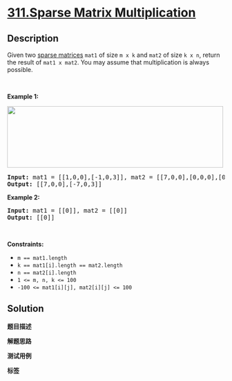 # [311.Sparse Matrix Multiplication](https://leetcode.com/problems/sparse-matrix-multiplication/description/)

## Description

<p>Given two <a href="https://en.wikipedia.org/wiki/Sparse_matrix" target="_blank">sparse matrices</a> <code>mat1</code> of size <code>m x k</code> and <code>mat2</code> of size <code>k x n</code>, return the result of <code>mat1 x mat2</code>. You may assume that multiplication is always possible.</p>

<p>&nbsp;</p>
<p><strong class="example">Example 1:</strong></p>
<img alt="" src="https://fastly.jsdelivr.net/gh/doocs/leetcode@main/solution/0300-0399/0311.Sparse%20Matrix%20Multiplication/images/mult-grid.jpg" style="width: 500px; height: 142px;" />
<pre>
<strong>Input:</strong> mat1 = [[1,0,0],[-1,0,3]], mat2 = [[7,0,0],[0,0,0],[0,0,1]]
<strong>Output:</strong> [[7,0,0],[-7,0,3]]
</pre>

<p><strong class="example">Example 2:</strong></p>

<pre>
<strong>Input:</strong> mat1 = [[0]], mat2 = [[0]]
<strong>Output:</strong> [[0]]
</pre>

<p>&nbsp;</p>
<p><strong>Constraints:</strong></p>

<ul>
  <li><code>m == mat1.length</code></li>
  <li><code>k == mat1[i].length == mat2.length</code></li>
  <li><code>n == mat2[i].length</code></li>
  <li><code>1 &lt;= m, n, k &lt;= 100</code></li>
  <li><code>-100 &lt;= mat1[i][j], mat2[i][j] &lt;= 100</code></li>
</ul>

## Solution

**题目描述**

**解题思路**

**测试用例**

**标签**
